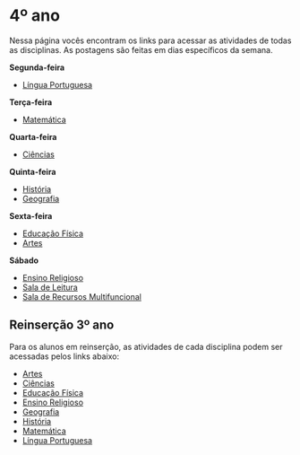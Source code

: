 # 4º ano
Nessa página vocês encontram os links para acessar as atividades de todas as disciplinas. As postagens são feitas em dias específicos da semana.

**Segunda-feira**

- [Língua Portuguesa](https://classroom.google.com/w/MzA5Mjk5MjM3MDg3/tc/MzExODMwODk4Mzk3)

**Terça-feira**

- [Matemática](https://classroom.google.com/w/MzA5Mjk5MjM3MDg3/tc/MzExODMwNjA4NjQy)

**Quarta-feira**

- [Ciências](https://classroom.google.com/w/MzA5Mjk5MjM3MDg3/tc/MzExODMwNjA4NjM4)

**Quinta-feira**

- [História](https://classroom.google.com/w/MzA5Mjk5MjM3MDg3/tc/MzA5NjUwNzUxMzcw)
- [Geografia](https://classroom.google.com/w/MzA5Mjk5MjM3MDg3/tc/MzA5NjUwNzUxMzc1)

**Sexta-feira**

- [Educação Física](https://classroom.google.com/w/MzA5Mjk5MjM3MDg3/tc/MzA5NjUwNzUxMzQ5)
- [Artes](https://classroom.google.com/w/MzA5Mjk5MjM3MDg3/tc/MzA5NjUwNzUxMzUw)

**Sábado**

- [Ensino Religioso](https://classroom.google.com/w/MzA5Mjk5MjM3MDg3/tc/MzA5NjUwNzUxMzM1)
- [Sala de Leitura](https://classroom.google.com/w/MzA5Mjk5MjM3MDg3/tc/MzA5NjQ5MDk0NDE5)
- [Sala  de Recursos Multifuncional](https://classroom.google.com/w/MzA5Mjk5MjM3MDg3/tc/MzA5NjQ5MDkzMDI1)

## Reinserção 3º ano

Para os alunos em reinserção, as atividades de cada disciplina podem ser acessadas pelos links abaixo:

- [Artes]()
- [Ciências]()
- [Educação Física]()
- [Ensino Religioso]()
- [Geografia]()
- [História]()
- [Matemática]()
- [Língua Portuguesa]()
